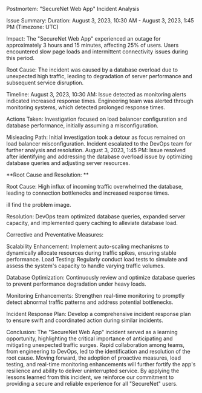 Postmortem: "SecureNet Web App" Incident Analysis

Issue Summary: Duration: August 3, 2023, 10:30 AM - August 3, 2023, 1:45 PM (Timezone: UTC)

Impact: The "SecureNet Web App" experienced an outage for approximately 3 hours and 15 minutes, affecting 25% of users. Users encountered slow page loads and intermittent connectivity issues during this period.

Root Cause: The incident was caused by a database overload due to unexpected high traffic, leading to degradation of server performance and subsequent service disruption.

Timeline: August 3, 2023, 10:30 AM: Issue detected as monitoring alerts indicated increased response times. Engineering team was alerted through monitoring systems, which detected prolonged response times.

Actions Taken: Investigation focused on load balancer configuration and database performance, initially assuming a misconfiguration.

Misleading Path: Initial investigation took a detour as focus remained on load balancer misconfiguration. Incident escalated to the DevOps team for further analysis and resolution. August 3, 2023, 1:45 PM: Issue resolved after identifying and addressing the database overload issue by optimizing database queries and adjusting server resources.

**Root Cause and Resolution: **

Root Cause: High influx of incoming traffic overwhelmed the database, leading to connection bottlenecks and increased response times.

ill find the problem image.

Resolution: DevOps team optimized database queries, expanded server capacity, and implemented query caching to alleviate database load.

Corrective and Preventative Measures:

Scalability Enhancement: Implement auto-scaling mechanisms to dynamically allocate resources during traffic spikes, ensuring stable performance. Load Testing: Regularly conduct load tests to simulate and assess the system's capacity to handle varying traffic volumes.

Database Optimization: Continuously review and optimize database queries to prevent performance degradation under heavy loads.

Monitoring Enhancements: Strengthen real-time monitoring to promptly detect abnormal traffic patterns and address potential bottlenecks.

Incident Response Plan: Develop a comprehensive incident response plan to ensure swift and coordinated action during similar incidents.

Conclusion: The "SecureNet Web App" incident served as a learning opportunity, highlighting the critical importance of anticipating and mitigating unexpected traffic surges. Rapid collaboration among teams, from engineering to DevOps, led to the identification and resolution of the root cause. Moving forward, the adoption of proactive measures, load testing, and real-time monitoring enhancements will further fortify the app's resilience and ability to deliver uninterrupted service. By applying the lessons learned from this incident, we reinforce our commitment to providing a secure and reliable experience for all "SecureNet" users.
